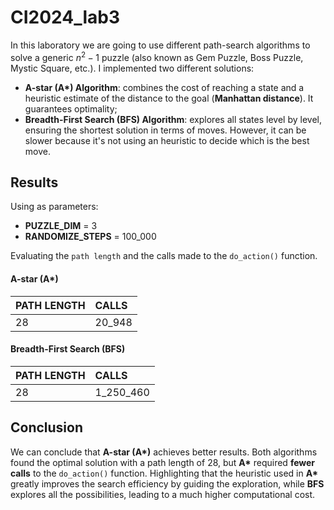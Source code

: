 # CI2024_lab3

In this laboratory we are going to use different path-search algorithms to solve a generic $n^2 - 1$ puzzle (also known as Gem Puzzle, Boss Puzzle, Mystic Square, etc.). I implemented two different solutions:
- **A-star (A\*) Algorithm**: combines the cost of reaching a state and a heuristic estimate of the distance to the goal (**Manhattan distance**). It guarantees optimality;
- **Breadth-First Search (BFS) Algorithm**: explores all states level by level, ensuring the shortest solution in terms of moves. However, it can be slower because it's not using an heuristic to decide which is the best move.

## Results

Using as parameters:
- **PUZZLE_DIM** = 3
- **RANDOMIZE_STEPS** = 100_000

Evaluating the `path length` and the calls made to the `do_action()` function.

#### A-star (A*)

| PATH LENGTH | CALLS |
| :- | :- |
28 | 20_948

#### Breadth-First Search (BFS)

| PATH LENGTH | CALLS |
| :- | :- |
28 | 1_250_460

## Conclusion

We can conclude that **A-star (A\*)** achieves better results. Both algorithms found the optimal solution with a path length of 28, but **A\*** required **fewer calls** to the `do_action()` function. Highlighting that the heuristic used in **A\*** greatly improves the search efficiency by guiding the exploration, while **BFS** explores all the possibilities, leading to a much higher computational cost.
